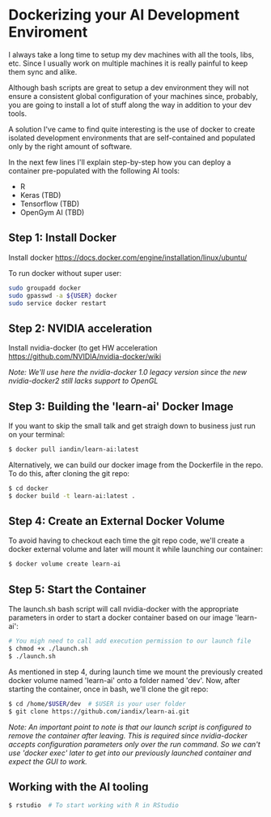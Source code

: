 # Dockerizing your AI Development Enviroment

I always take a long time to setup my dev machines with all the tools, libs, etc. Since I usually work on multiple machines it is really painful to keep them sync and alike.

Although bash scripts are great to setup a dev environment they will not ensure a consistent global configuration of your machines since, probably, you are going to install a lot of stuff along the way in addition to your dev tools.

A solution I've came to find quite interesting is the use of docker to create isolated development environments that are self-contained and populated only by the right amount of software.

In the next few lines I'll explain step-by-step how you can deploy a container pre-populated with the following AI tools:

* R
* Keras (TBD)
* Tensorflow (TBD)
* OpenGym AI (TBD)


## Step 1: Install Docker

Install docker https://docs.docker.com/engine/installation/linux/ubuntu/

To run docker without super user:

```bash
sudo groupadd docker
sudo gpasswd -a ${USER} docker
sudo service docker restart
```

## Step 2: NVIDIA acceleration

Install nvidia-docker (to get HW acceleration https://github.com/NVIDIA/nvidia-docker/wiki

_Note: We'll use here the nvidia-docker 1.0 legacy version since the new nvidia-docker2 still lacks support to OpenGL_  

## Step 3: Building the 'learn-ai' Docker Image

If you want to skip the small talk and get straigh down to business just run on your terminal:

```bash
$ docker pull iandin/learn-ai:latest
```

Alternatively, we can build our docker image from the Dockerfile in the repo. To do this, after cloning the git repo:

```bash
$ cd docker
$ docker build -t learn-ai:latest .
```

## Step 4: Create an External Docker Volume

To avoid having to checkout each time the git repo code, we'll create a docker external volume and later will mount it while launching our container:

```bash
$ docker volume create learn-ai
```

## Step 5: Start the Container

The launch.sh bash script will call nvidia-docker with the appropriate parameters in order to start a docker container based on our image 'learn-ai':

```bash
# You migh need to call add execution permission to our launch file
$ chmod +x ./launch.sh
$ ./launch.sh
``` 

As mentioned in step 4, during launch time we mount the previously created docker volume named 'learn-ai' onto a folder named 'dev'. Now, after starting the container, once in bash, we'll clone the git repo:

```bash
$ cd /home/$USER/dev  # $USER is your user folder
$ git clone https://github.com/iandix/learn-ai.git
```

_Note: An important point to note is that our launch script is configured to remove the  container after leaving. This is required since nvidia-docker accepts configuration parameters only over the run command. So we can't use 'docker exec' later to get into our previously launched container and expect the GUI to work._

## Working with the AI tooling

```bash
$ rstudio  # To start working with R in RStudio
```